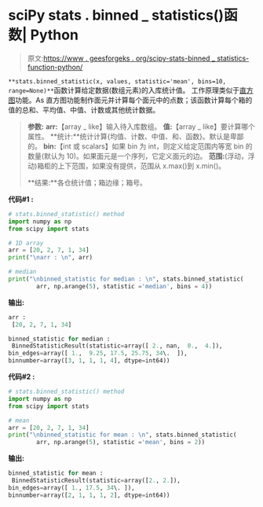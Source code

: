 # sciPy stats . binned _ statistics()函数| Python

> 原文:[https://www . geesforgeks . org/scipy-stats-binned _ statistics-function-python/](https://www.geeksforgeeks.org/scipy-stats-binned_statistic-function-python/)

`**stats.binned_statistic(x, values, statistic='mean', bins=10, range=None)**`函数计算给定数据(数组元素)的入库统计值。
工作原理类似于[直方图](https://www.geeksforgeeks.org/scipy-stats-histogram-function-python/)功能。As 直方图功能制作面元并计算每个面元中的点数；该函数计算每个箱的值的总和、平均值、中值、计数或其他统计数据。

> **参数:**
> **arr:**【array _ like】输入待入库数组。
> **值:**【array _ like】要计算哪个属性。
> **统计:**统计计算{均值、计数、中值、和、函数}。默认是卑鄙的。
> **bin:**【int 或 scalars】如果 bin 为 int，则定义给定范围内等宽 bin 的数量(默认为 10)。如果面元是一个序列，它定义面元的边。
> **范围:**(浮动，浮动)箱柜的上下范围，如果没有提供，范围从 x.max()到 x.min()。
> 
> **结果:**各仓统计值；箱边缘；箱号。

**代码#1 :**

```py
# stats.binned_statistic() method 
import numpy as np
from scipy import stats

# 1D array
arr = [20, 2, 7, 1, 34]
print("\narr : \n", arr) 

# median  
print("\nbinned_statistic for median : \n", stats.binned_statistic(
        arr, np.arange(5), statistic ='median', bins = 4)) 
```

**输出:**

```py
arr : 
 [20, 2, 7, 1, 34]

binned_statistic for median : 
 BinnedStatisticResult(statistic=array([ 2., nan,  0.,  4.]), 
bin_edges=array([ 1.,  9.25, 17.5, 25.75, 34\.  ]), 
binnumber=array([3, 1, 1, 1, 4], dtype=int64))

```

**代码#2 :**

```py
# stats.binned_statistic() method 
import numpy as np
from scipy import stats

# mean  
arr = [20, 2, 7, 1, 34]
print("\nbinned_statistic for mean : \n", stats.binned_statistic(
        arr, np.arange(5), statistic ='mean', bins = 2)) 
```

**输出:**

```py
binned_statistic for mean : 
 BinnedStatisticResult(statistic=array([2., 2.]), 
bin_edges=array([ 1., 17.5, 34\. ]), 
binnumber=array([2, 1, 1, 1, 2], dtype=int64))
```